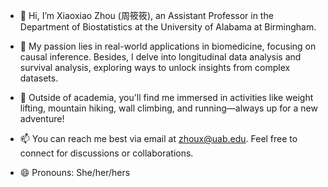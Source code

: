 - 👋 Hi, I’m Xiaoxiao Zhou (周筱筱), an Assistant Professor in the Department of Biostatistics at the University of Alabama at Birmingham.

- 🔬 My passion lies in real-world applications in biomedicine, focusing on causal inference. Besides, I delve into longitudinal data analysis and survival analysis, exploring ways to unlock insights from complex datasets.

- 👀 Outside of academia, you'll find me immersed in activities like weight lifting, mountain hiking, wall climbing, and running—always up for a new adventure!

- 📫 You can reach me best via email at zhoux@uab.edu. Feel free to connect for discussions or collaborations.

- 😄 Pronouns: She/her/hers

<!---
xiaoxiaoduke/xiaoxiaoduke is a ✨ special ✨ repository because its `README.md` (this file) appears on your GitHub profile.
You can click the Preview link to take a look at your changes.
--->
